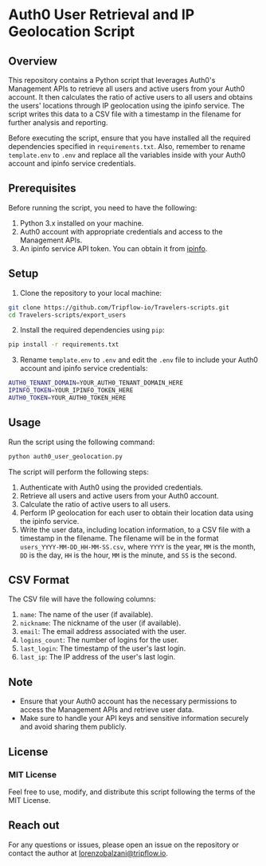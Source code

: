 # Auth0 User Retrieval and IP Geolocation Script

## Overview

This repository contains a Python script that leverages Auth0's Management APIs to retrieve all users and active users from your Auth0 account. It then calculates the ratio of active users to all users and obtains the users' locations through IP geolocation using the ipinfo service. The script writes this data to a CSV file with a timestamp in the filename for further analysis and reporting.

Before executing the script, ensure that you have installed all the required dependencies specified in `requirements.txt`. Also, remember to rename `template.env` to `.env` and replace all the variables inside with your Auth0 account and ipinfo service credentials.

## Prerequisites

Before running the script, you need to have the following:

1. Python 3.x installed on your machine.
2. Auth0 account with appropriate credentials and access to the Management APIs.
3. An ipinfo service API token. You can obtain it from [ipinfo](https://ipinfo.io/signup).

## Setup

1. Clone the repository to your local machine:

```bash
git clone https://github.com/Tripflow-io/Travelers-scripts.git
cd Travelers-scripts/export_users
```

2. Install the required dependencies using `pip`:
```bash
pip install -r requirements.txt
```

3. Rename `template.env` to `.env` and edit the `.env` file to include your Auth0 account and ipinfo service credentials:
```bash
AUTH0_TENANT_DOMAIN=YOUR_AUTH0_TENANT_DOMAIN_HERE
IPINFO_TOKEN=YOUR_IPINFO_TOKEN_HERE
AUTH0_TOKEN=YOUR_AUTH0_TOKEN_HERE
```

## Usage
Run the script using the following command:
```bash
python auth0_user_geolocation.py
```

The script will perform the following steps:
1. Authenticate with Auth0 using the provided credentials.
2. Retrieve all users and active users from your Auth0 account.
3. Calculate the ratio of active users to all users.
4. Perform IP geolocation for each user to obtain their location data using the ipinfo service.
5. Write the user data, including location information, to a CSV file with a timestamp in the filename. The filename will be in the format `users_YYYY-MM-DD_HH-MM-SS.csv`, where `YYYY` is the year, `MM` is the month, `DD` is the day, `HH` is the hour, `MM` is the minute, and `SS` is the second.

## CSV Format
The CSV file will have the following columns:

1. `name`: The name of the user (if available).
2. `nickname`: The nickname of the user (if available).
3. `email`: The email address associated with the user.
4. `logins_count`: The number of logins for the user.
5. `last_login`: The timestamp of the user's last login.
6. `last_ip`: The IP address of the user's last login.

## Note
- Ensure that your Auth0 account has the necessary permissions to access the Management APIs and retrieve user data.
- Make sure to handle your API keys and sensitive information securely and avoid sharing them publicly.

## License
### MIT License
Feel free to use, modify, and distribute this script following the terms of the MIT License.

## Reach out
For any questions or issues, please open an issue on the repository or contact the author at [lorenzobalzani@tripflow.io](mailto:lorenzobalzai@tripflow.io).
